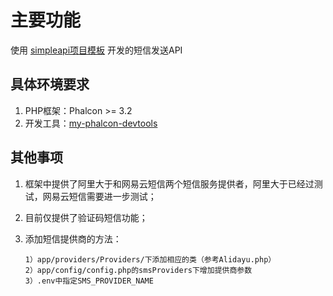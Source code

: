 # 主要功能

使用 [simpleapi项目模板](https://github.com/yinxingping/my-phalcon-devtools) 开发的短信发送API

## 具体环境要求

1. PHP框架：Phalcon >= 3.2
2. 开发工具：[my-phalcon-devtools](https://github.com/yinxingping/my-phalcon-devtools)

## 其他事项
1. 框架中提供了阿里大于和网易云短信两个短信服务提供者，阿里大于已经过测试，网易云短信需要进一步测试；
2. 目前仅提供了验证码短信功能；
3. 添加短信提供商的方法：

    ``` 
    1）app/providers/Providers/下添加相应的类（参考Alidayu.php）
    2）app/config/config.php的smsProviders下增加提供商参数
    3）.env中指定SMS_PROVIDER_NAME
    
    ```
